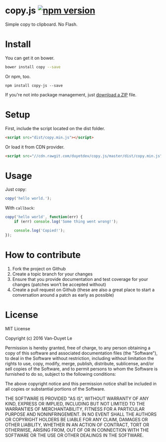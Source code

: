 # copy.js [![npm version](https://badge.fury.io/js/copy-js.svg)](https://badge.fury.io/js/copy-js) 

Simple copy to clipboard. No Flash.

# Install

You can get it on bower.
```sh
bower install copy --save
```

Or npm, too.
```
npm install copy-js --save
```

If you're not into package management, just [download a ZIP](https://github.com/duyetdev/copy.js/archive/master.zip) file.

# Setup

First, include the script located on the dist folder.
```html
<script src="dist/copy.min.js"></script>
```

 Or load it from CDN provider.
 ```html
<script src="//cdn.rawgit.com/duyetdev/copy.js/master/dist/copy.min.js"></script>
 ```

# Usage

Just copy:
```js
copy('hello world.');
```

With `callback`:
```js
copy('hello world', function(err) {
	if (err) console.log('Some thing went wrong!');

	console.log('Copied!');
});
```

# How to contribute

1. Fork the project on Github
2. Create a topic branch for your changes
3. Ensure that you provide documentation and test coverage for your changes (patches won’t be accepted without)
4. Create a pull request on Github (these are also a great place to start a conversation around a patch as early as possible)

# License

MIT License

Copyright (c) 2016 Van-Duyet Le

Permission is hereby granted, free of charge, to any person obtaining a copy of this software and associated documentation files (the "Software"), to deal in the Software without restriction, including without limitation the rights to use, copy, modify, merge, publish, distribute, sublicense, and/or sell copies of the Software, and to permit persons to whom the Software is furnished to do so, subject to the following conditions:

The above copyright notice and this permission notice shall be included in all copies or substantial portions of the Software.

THE SOFTWARE IS PROVIDED "AS IS", WITHOUT WARRANTY OF ANY KIND, EXPRESS OR IMPLIED, INCLUDING BUT NOT LIMITED TO THE WARRANTIES OF MERCHANTABILITY, FITNESS FOR A PARTICULAR PURPOSE AND NONINFRINGEMENT. IN NO EVENT SHALL THE AUTHORS OR COPYRIGHT HOLDERS BE LIABLE FOR ANY CLAIM, DAMAGES OR OTHER LIABILITY, WHETHER IN AN ACTION OF CONTRACT, TORT OR OTHERWISE, ARISING FROM, OUT OF OR IN CONNECTION WITH THE SOFTWARE OR THE USE OR OTHER DEALINGS IN THE SOFTWARE.
